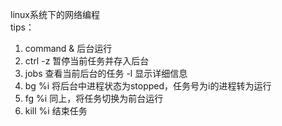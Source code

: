 linux系统下的网络编程  
tips：
1. command &  后台运行
2. ctrl -z    暂停当前任务并存入后台
3. jobs       查看当前后台的任务 -l 显示详细信息
4. bg %i      将后台中进程状态为stopped，任务号为i的进程转为运行
5. fg %i      同上，将任务切换为前台运行
6. kill %i    结束任务
